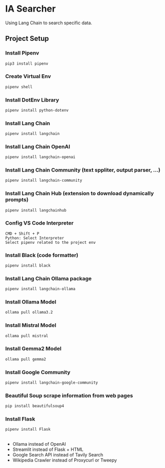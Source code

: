 # IA Searcher
Using Lang Chain to search specific data.

## Project Setup

### Install Pipenv
```bash
pip3 install pipenv
```

### Create Virtual Env
```bash
pipenv shell
```

### Install DotEnv Library
```bash
pipenv install python-dotenv
```

### Install Lang Chain
```bash
pipenv install langchain
```

### Install Lang Chain OpenAI
```bash
pipenv install langchain-openai
```

### Install Lang Chain Community (text sppliter, output parser, ...)
```bash
pipenv install langchain-community
```

### Install Lang Chain Hub (extension to download dynamically prompts)
```bash
pipenv install langchainhub
```

### Config VS Code Interpreter
```
CMD + Shift + P
Python: Select Interpreter
Select pipenv related to the project env
```

### Install Black (code formatter)
```bash
pipenv install black
```

### Install Lang Chain Ollama package
```bash
pipenv install langchain-ollama
```

### Install Ollama Model
```bash
ollama pull ollama3.2
```

### Install Mistral Model
```bash
ollama pull mistral
```

### Install Gemma2 Model
```bash
ollama pull gemma2
```

### Install Google Community
```bash
pipenv install langchain-google-community
```

### Beautiful Soup scrape information from web pages
```bash
pip install beautifulsoup4
```

### Install Flask
```bash
pipenv install Flask
```

## 

- Ollama instead of OpenAI
- Streamlit instead of Flask + HTML
- Google Search API instead of Tavily Search
- Wikipedia Crawler instead of Proxycurl or Tweepy